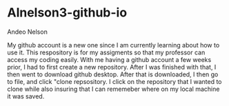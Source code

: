 # Alnelson3-github-io

Andeo Nelson

My github account is a new one since I am currently learning about how to use it. 
This respository is for my assigments so that my professor can access my coding easily. 
With me having a github account a few weeks prior, I had to first create a new repository. After I was finished with that, I then went to download github desktop. After that is downloaded, I then go to file, and click "clone repsository. I click on the repository that I wanted to clone while also insuring that I can rememeber where on my local machine it was saved. 
